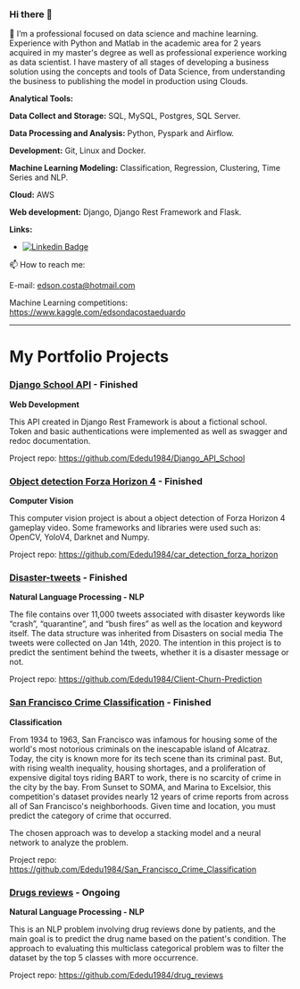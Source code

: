 ### Hi there 👋


🔭 I’m a professional focused on data science and machine learning. Experience with Python and Matlab in the academic area for 2 years acquired in my master's degree as well as professional experience working as data scientist.
I have mastery of all stages of developing a business solution using the concepts and tools of Data Science, from understanding the business to publishing the model in production using Clouds.


**Analytical Tools:**

**Data Collect and Storage:** SQL, MySQL, Postgres, SQL Server.

**Data Processing and Analysis:** Python, Pyspark and Airflow.

**Development:** Git, Linux and Docker. 

**Machine Learning Modeling:** Classification, Regression, Clustering, Time Series and NLP. 

**Cloud:** AWS

**Web development:** Django, Django Rest Framework and Flask.

**Links:**
* [![Linkedin Badge](https://img.shields.io/badge/-LinkedIn-blue?style=flat&logo=LinkedIn&logoColor=white)](https://www.linkedin.com/in/edson-da-costa-eduardo-20315625/)


📫 How to reach me: 

E-mail: edson.costa@hotmail.com

Machine Learning competitions: https://www.kaggle.com/edsondacostaeduardo

---

# My Portfolio Projects

### [Django School API](https://github.com/Ededu1984/Django_API_School) - Finished

**Web Development**

This API created in Django Rest Framework is about a fictional school. Token and basic authentications 
were implemented as well as swagger and redoc documentation.

Project repo: https://github.com/Ededu1984/Django_API_School

### [Object detection Forza Horizon 4](https://github.com/Ededu1984/car_detection_forza_horizon) - Finished

**Computer Vision**

This computer vision project is about a object detection of Forza Horizon 4 gameplay video. Some frameworks and libraries 
were used such as: OpenCV, YoloV4, Darknet and Numpy. 

Project repo: https://github.com/Ededu1984/car_detection_forza_horizon

### [Disaster-tweets](https://github.com/Ededu1984/Disaster-tweets) - Finished

**Natural Language Processing - NLP**

The file contains over 11,000 tweets associated with disaster keywords like “crash”, “quarantine”, and “bush fires” as well as the location and keyword itself. The data structure was inherited from Disasters on social media
The tweets were collected on Jan 14th, 2020. The intention in this project is to predict the sentiment behind the tweets, whether it is a disaster message or not.

Project repo: https://github.com/Ededu1984/Client-Churn-Prediction

### [San Francisco Crime Classification](https://github.com/Ededu1984/San_Francisco_Crime_Classification) - Finished

**Classification**

From 1934 to 1963, San Francisco was infamous for housing some of the world's most notorious criminals on the inescapable island of Alcatraz.
Today, the city is known more for its tech scene than its criminal past. But, with rising wealth inequality, housing shortages, and a proliferation of expensive digital toys riding BART to work, there is no scarcity of crime in the city by the bay.
From Sunset to SOMA, and Marina to Excelsior, this competition's dataset provides nearly 12 years of crime reports from across all of San Francisco's neighborhoods. Given time and location, you must predict the category of crime that occurred.

The chosen approach was to develop a stacking model and a neural network to analyze the problem.

Project repo: https://github.com/Ededu1984/San_Francisco_Crime_Classification

### [Drugs reviews](https://github.com/Ededu1984/drug_reviews) - Ongoing

**Natural Language Processing - NLP**

This is an NLP problem involving drug reviews done by patients, and the main goal is to predict the drug name based on the patient's condition. 
The approach to evaluating this multiclass categorical problem was to filter the dataset by the top 5 classes with more occurrence. 

Project repo: https://github.com/Ededu1984/drug_reviews

